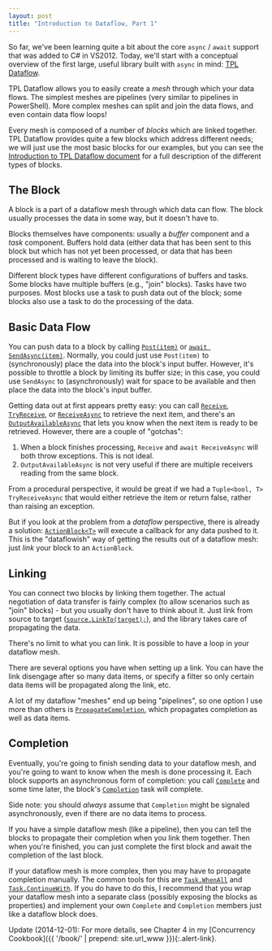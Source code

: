 ```yaml
---
layout: post
title: "Introduction to Dataflow, Part 1"
---
```

So far, we've been learning quite a bit about the core `async` / `await` support that was added to C# in VS2012. Today, we'll start with a conceptual overview of the first large, useful library built with `async` in mind: [TPL Dataflow](http://msdn.microsoft.com/en-us/devlabs/gg585582.aspx?WT.mc_id=DT-MVP-5000058).

TPL Dataflow allows you to easily create a _mesh_ through which your data flows. The simplest meshes are pipelines (very similar to pipelines in PowerShell). More complex meshes can split and join the data flows, and even contain data flow loops!

Every mesh is composed of a number of _blocks_ which are linked together. TPL Dataflow provides quite a few blocks which address different needs; we will just use the most basic blocks for our examples, but you can see the [Introduction to TPL Dataflow document](http://www.microsoft.com/en-us/download/details.aspx?id=14782) for a full description of the different types of blocks.

## The Block

A block is a part of a dataflow mesh through which data can flow. The block usually processes the data in some way, but it doesn't have to.

Blocks themselves have components: usually a _buffer_ component and a _task_ component. Buffers hold data (either data that has been sent to this block but which has not yet been processed, or data that has been processed and is waiting to leave the block).

Different block types have different configurations of buffers and tasks. Some blocks have multiple buffers (e.g., "join" blocks). Tasks have two purposes. Most blocks use a task to push data out of the block; some blocks also use a task to do the processing of the data.

## Basic Data Flow

You can push data to a block by calling [`Post(item)`](http://msdn.microsoft.com/en-us/library/hh194836.aspx?WT.mc_id=DT-MVP-5000058) or [`await SendAsync(item)`](http://msdn.microsoft.com/en-us/library/system.threading.tasks.dataflow.dataflowblock.sendasync.aspx?WT.mc_id=DT-MVP-5000058). Normally, you could just use `Post(item)` to (synchronously) place the data into the block's input buffer. However, it's possible to throttle a block by limiting its buffer size; in this case, you could use `SendAsync` to (asynchronously) wait for space to be available and then place the data into the block's input buffer.

Getting data out at first appears pretty easy: you can call [`Receive`](http://msdn.microsoft.com/en-us/library/system.threading.tasks.dataflow.dataflowblock.receive.aspx?WT.mc_id=DT-MVP-5000058), [`TryReceive`](http://msdn.microsoft.com/en-us/library/hh194808.aspx?WT.mc_id=DT-MVP-5000058), or [`ReceiveAsync`](http://msdn.microsoft.com/en-us/library/system.threading.tasks.dataflow.dataflowblock.receiveasync.aspx?WT.mc_id=DT-MVP-5000058) to retrieve the next item, and there's an [`OutputAvailableAsync`](http://msdn.microsoft.com/en-us/library/system.threading.tasks.dataflow.dataflowblock.outputavailableasync.aspx?WT.mc_id=DT-MVP-5000058) that lets you know when the next item is ready to be retrieved. However, there are a couple of "gotchas":

1. When a block finishes processing, `Receive` and `await ReceiveAsync` will both throw exceptions. This is not ideal.
1. `OutputAvailableAsync` is not very useful if there are multiple receivers reading from the same block.

From a procedural perspective, it would be great if we had a `Tuple<bool, T> TryReceiveAsync` that would either retrieve the item or return false, rather than raising an exception.

But if you look at the problem from a _dataflow_ perspective, there is already a solution: [`ActionBlock<T>`](http://msdn.microsoft.com/en-us/library/hh194684.aspx?WT.mc_id=DT-MVP-5000058) will execute a callback for any data pushed to it. This is the "dataflowish" way of getting the results out of a dataflow mesh: just _link_ your block to an `ActionBlock`.

## Linking

You can connect two blocks by linking them together. The actual negotiation of data transfer is fairly complex (to allow scenarios such as "join" blocks) - but you usually don't have to think about it. Just link from source to target ([`source.LinkTo(target);`](http://msdn.microsoft.com/en-us/library/hh160311.aspx?WT.mc_id=DT-MVP-5000058)), and the library takes care of propagating the data.

There's no limit to what you can link. It is possible to have a loop in your dataflow mesh.

There are several options you have when setting up a link. You can have the link disengage after so many data items, or specify a filter so only certain data items will be propagated along the link, etc.

A lot of my dataflow "meshes" end up being "pipelines", so one option I use more than others is [`PropagateCompletion`](http://msdn.microsoft.com/en-us/library/system.threading.tasks.dataflow.dataflowlinkoptions.propagatecompletion.aspx?WT.mc_id=DT-MVP-5000058), which propagates completion as well as data items.

## Completion

Eventually, you're going to finish sending data to your dataflow mesh, and you're going to want to know when the mesh is done processing it. Each block supports an asynchronous form of completion: you call [`Complete`](http://msdn.microsoft.com/en-us/library/system.threading.tasks.dataflow.idataflowblock.complete.aspx?WT.mc_id=DT-MVP-5000058) and some time later, the block's [`Completion`](http://msdn.microsoft.com/en-us/library/system.threading.tasks.dataflow.idataflowblock.completion.aspx?WT.mc_id=DT-MVP-5000058) task will complete.

<div class="alert alert-info" markdown="1">
<i class="fa fa-hand-o-right fa-2x pull-left"></i>

Side note: you should _always_ assume that `Completion` might be signaled asynchronously, even if there are no data items to process.
</div>

If you have a simple dataflow mesh (like a pipeline), then you can tell the blocks to propagate their completion when you link them together. Then when you're finished, you can just complete the first block and await the completion of the last block.

If your dataflow mesh is more complex, then you may have to propagate completion manually. The common tools for this are [`Task.WhenAll`](http://msdn.microsoft.com/en-us/library/hh160384.aspx?WT.mc_id=DT-MVP-5000058) and [`Task.ContinueWith`](http://msdn.microsoft.com/en-us/library/system.threading.tasks.task.continuewith.aspx?WT.mc_id=DT-MVP-5000058). If you do have to do this, I recommend that you wrap your dataflow mesh into a separate class (possibly exposing the blocks as properties) and implement your own `Complete` and `Completion` members just like a dataflow block does.

<div class="alert alert-info" markdown="1">
<i class="fa fa-hand-o-right fa-2x pull-left"></i>

Update (2014-12-01): For more details, see Chapter 4 in my [Concurrency Cookbook]({{ '/book/' | prepend: site.url_www }}){:.alert-link}.
</div>
